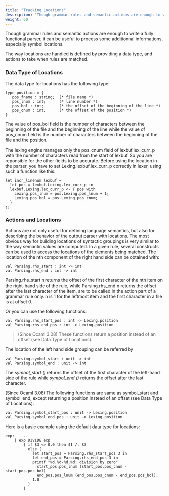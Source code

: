 ```yaml
---
title: "Tracking Locations"
description: "Though grammar rules and semantic actions are enough to write a fully functional parser, it can be useful to process some additionnal informations, especially symbol locations."
weight: 60
---
```


Though grammar rules and semantic actions are enough to write a fully functional parser, it can be useful to process some additionnal informations, especially symbol locations.


The way locations are handled is defined by providing a data type, and actions to take when rules are matched.

### Data Type of Locations

The data type for locations has the following type:

```
type position = {
   pos_fname : string;	(* file name *)
   pos_lnum : int;		(* line number *)
   pos_bol : int;		(* the offset of the beginning of the line *)
   pos_cnum : int;		(* the offset of the position *)
} 
```

The value of pos_bol field is the number of characters between the beginning of the file and the beginning of the line while the value of pos_cnum field is the number of characters between the beginning of the file and the position.


The lexing engine manages only the pos_cnum field of lexbuf.lex_curr_p with the number of characters read from the start of lexbuf. So you are reponsible for the other fields to be accurate. Before using the location in the parser, you have to set Lexing.lexbuf.lex_curr_p correctly in lexer, using such a function like this:

```
let incr_linenum lexbuf =
  let pos = lexbuf.Lexing.lex_curr_p in
  lexbuf.Lexing.lex_curr_p <- { pos with
    Lexing.pos_lnum = pos.Lexing.pos_lnum + 1;
    Lexing.pos_bol = pos.Lexing.pos_cnum;
  }
;;
```

### Actions and Locations

Actions are not only useful for defining language semantics, but also for describing the behavior of the output parser with locations. The most obvious way for building locations of syntactic groupings is very similar to the way semantic values are computed. In a given rule, several constructs can be used to access the locations of the elements being matched. The location of the nth component of the right hand side can be obtained with:

```
val Parsing.rhs_start : int -> int
val Parsing.rhs_end : int -> int
```

Parsing.rhs_start n returns the offset of the first character of the nth item on the right-hand side of the rule, while Parsing.rhs_end n returns the offset after the last character of the item. are to be called in the action part of a grammar rule only. n is 1 for the leftmost item and the first character in a file is at offset 0.


Or you can use the following functions:

```
val Parsing.rhs_start_pos : int -> Lexing.position
val Parsing.rhs_end_pos : int -> Lexing.position
```

> (Since Ocaml 3.08) These functions return a position instead of an offset (see Data Type of Locations).


The location of the left hand side grouping can be referred by

```
val Parsing.symbol_start : unit -> int
val Parsing.symbol_end : unit -> int
```

The _symbol_start ()_ returns the offset of the first character of the left-hand side of the rule while _symbol_end ()_ returns the offset after the last character.


(Since Ocaml 3.08) The following functions are same as symbol_start and symbol_end, except returning a position instead of an offset (see Data Type of Locations).


```
val Parsing.symbol_start_pos : unit -> Lexing.position
val Parsing.symbol_end_pos : unit -> Lexing.position
```

Here is a basic example using the default data type for locations:


```
exp:	...
	| exp DIVIDE exp
		{ if $3 <> 0.0 then $1 /. $3
		  else (
		    let start_pos = Parsing.rhs_start_pos 3 in
		    let end_pos = Parsing.rhs_end_pos 3 in
		    printf "%d.%d-%d.%d: division by zero"
		      start_pos.pos_lnum (start_pos.pos_cnum - start_pos.pos_bol)
		      end_pos.pos_lnum (end_pos.pos_cnum - end_pos.pos_bol);
		    1.0
		  )
		}
```
